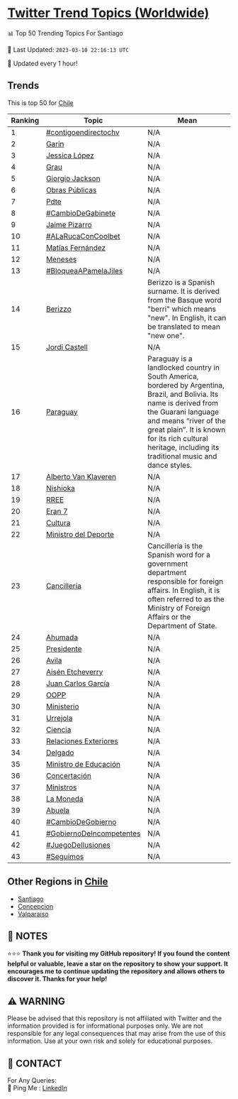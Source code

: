[Twitter Trend Topics (Worldwide)](https://github.com/ErcinDedeoglu/Twitter-Trend-Topics)
==========


📊 Top 50 Trending Topics For Santiago

📆 Last Updated: `2023-03-10 22:16:13 UTC`

🔧 Updated every 1 hour!


## Trends

This is top 50 for [Chile](</Chile>)

| Ranking | Topic | Mean |
| ------- | ------------ | ------------ |
| 1 | [#contigoendirectochv](http://twitter.com/search?q=%23contigoendirectochv) | N/A |
| 2 | [Garin](http://twitter.com/search?q=Garin) | N/A |
| 3 | [Jessica López](http://twitter.com/search?q=Jessica+L%c3%b3pez) | N/A |
| 4 | [Grau](http://twitter.com/search?q=Grau) | N/A |
| 5 | [Giorgio Jackson](http://twitter.com/search?q=Giorgio+Jackson) | N/A |
| 6 | [Obras Públicas](http://twitter.com/search?q=Obras+P%c3%bablicas) | N/A |
| 7 | [Pdte](http://twitter.com/search?q=Pdte) | N/A |
| 8 | [#CambioDeGabinete](http://twitter.com/search?q=%23CambioDeGabinete) | N/A |
| 9 | [Jaime Pizarro](http://twitter.com/search?q=Jaime+Pizarro) | N/A |
| 10 | [#ALaRucaConCoolbet](http://twitter.com/search?q=%23ALaRucaConCoolbet) | N/A |
| 11 | [Matías Fernández](http://twitter.com/search?q=Mat%c3%adas+Fern%c3%a1ndez) | N/A |
| 12 | [Meneses](http://twitter.com/search?q=Meneses) | N/A |
| 13 | [#BloqueaAPamelaJiles](http://twitter.com/search?q=%23BloqueaAPamelaJiles) | N/A |
| 14 | [Berizzo](http://twitter.com/search?q=Berizzo) | Berizzo is a Spanish surname. It is derived from the Basque word "berri" which means "new". In English, it can be translated to mean "new one". |
| 15 | [Jordi Castell](http://twitter.com/search?q=Jordi+Castell) | N/A |
| 16 | [Paraguay](http://twitter.com/search?q=Paraguay) | Paraguay is a landlocked country in South America, bordered by Argentina, Brazil, and Bolivia. Its name is derived from the Guarani language and means “river of the great plain”. It is known for its rich cultural heritage, including its traditional music and dance styles. |
| 17 | [Alberto Van Klaveren](http://twitter.com/search?q=Alberto+Van+Klaveren) | N/A |
| 18 | [Nishioka](http://twitter.com/search?q=Nishioka) | N/A |
| 19 | [RREE](http://twitter.com/search?q=RREE) | N/A |
| 20 | [Eran 7](http://twitter.com/search?q=Eran+7) | N/A |
| 21 | [Cultura](http://twitter.com/search?q=Cultura) | N/A |
| 22 | [Ministro del Deporte](http://twitter.com/search?q=Ministro+del+Deporte) | N/A |
| 23 | [Cancillería](http://twitter.com/search?q=Canciller%c3%ada) | Cancillería is the Spanish word for a government department responsible for foreign affairs. In English, it is often referred to as the Ministry of Foreign Affairs or the Department of State. |
| 24 | [Ahumada](http://twitter.com/search?q=Ahumada) | N/A |
| 25 | [Presidente](http://twitter.com/search?q=Presidente) | N/A |
| 26 | [Avila](http://twitter.com/search?q=Avila) | N/A |
| 27 | [Aisén Etcheverry](http://twitter.com/search?q=Ais%c3%a9n+Etcheverry) | N/A |
| 28 | [Juan Carlos García](http://twitter.com/search?q=Juan+Carlos+Garc%c3%ada) | N/A |
| 29 | [OOPP](http://twitter.com/search?q=OOPP) | N/A |
| 30 | [Ministerio](http://twitter.com/search?q=Ministerio) | N/A |
| 31 | [Urrejola](http://twitter.com/search?q=Urrejola) | N/A |
| 32 | [Ciencia](http://twitter.com/search?q=Ciencia) | N/A |
| 33 | [Relaciones Exteriores](http://twitter.com/search?q=Relaciones+Exteriores) | N/A |
| 34 | [Delgado](http://twitter.com/search?q=Delgado) | N/A |
| 35 | [Ministro de Educación](http://twitter.com/search?q=Ministro+de+Educaci%c3%b3n) | N/A |
| 36 | [Concertación](http://twitter.com/search?q=Concertaci%c3%b3n) | N/A |
| 37 | [Ministros](http://twitter.com/search?q=Ministros) | N/A |
| 38 | [La Moneda](http://twitter.com/search?q=La+Moneda) | N/A |
| 39 | [Abuela](http://twitter.com/search?q=Abuela) | N/A |
| 40 | [#CambioDeGobierno](http://twitter.com/search?q=%23CambioDeGobierno) | N/A |
| 41 | [#GobiernoDeIncompetentes](http://twitter.com/search?q=%23GobiernoDeIncompetentes) | N/A |
| 42 | [#JuegoDeIlusiones](http://twitter.com/search?q=%23JuegoDeIlusiones) | N/A |
| 43 | [#Seguimos](http://twitter.com/search?q=%23Seguimos) | N/A |



## Other Regions in [Chile](</Chile>)

* [Santiago](</Chile/Santiago.md>)
* [Concepcion](</Chile/Concepcion.md>)
* [Valparaiso](</Chile/Valparaiso.md>)



## 📝 NOTES

⭐⭐⭐ **Thank you for visiting my GitHub repository! If you found the content helpful or valuable, leave a star on the repository to show your support. It encourages me to continue updating the repository and allows others to discover it. Thanks for your help!**


## ⚠️ WARNING

Please be advised that this repository is not affiliated with Twitter and the information provided is for informational purposes only. We are not responsible for any legal consequences that may arise from the use of this information. Use at your own risk and solely for educational purposes.


## 📨 CONTACT

 For Any Queries:  
            🏓 Ping Me : [LinkedIn](https://www.linkedin.com/in/ercindedeoglu/)
